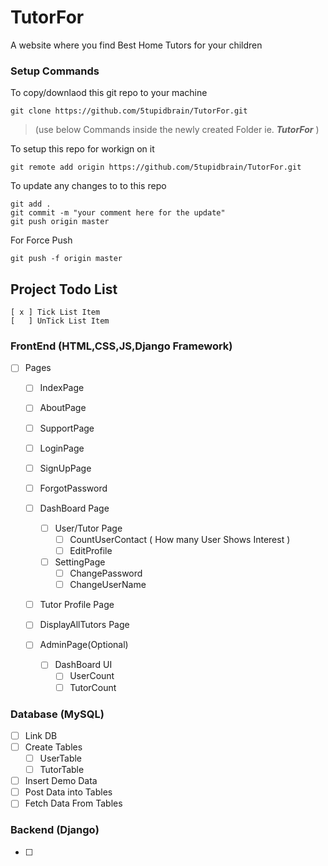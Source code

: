 # TutorFor

A website where you find Best Home Tutors for your children

### Setup Commands

To copy/downlaod this git repo to your machine
```
git clone https://github.com/5tupidbrain/TutorFor.git
```
> (use below Commands inside the newly created Folder ie. ***TutorFor*** )

To setup this repo for workign on it 
```
git remote add origin https://github.com/5tupidbrain/TutorFor.git
```

To update any changes to to this repo 
```
git add .
git commit -m "your comment here for the update"
git push origin master
```

For Force Push
```
git push -f origin master
```

## Project Todo List
```
[ x ] Tick List Item
[   ] UnTick List Item
```

### FrontEnd (HTML,CSS,JS,Django Framework)

- [ ] Pages
    - [ ] IndexPage
    - [ ] AboutPage
    - [ ] SupportPage
    - [ ] LoginPage
    - [ ] SignUpPage
    - [ ] ForgotPassword
    - [ ] DashBoard Page
        - [ ] User/Tutor Page
            - [ ] CountUserContact ( How many User Shows Interest )
            - [ ] EditProfile
        - [ ] SettingPage
            - [ ] ChangePassword
            - [ ] ChangeUserName
    - [ ] Tutor Profile Page
    - [ ] DisplayAllTutors Page
    
    - [ ] AdminPage(Optional)
        - [ ] DashBoard UI
            - [ ] UserCount
            - [ ] TutorCount

### Database (MySQL)

- [ ] Link DB 
- [ ] Create Tables
    - [ ] UserTable
    - [ ] TutorTable
- [ ] Insert Demo Data
- [ ] Post Data into Tables
- [ ] Fetch Data From Tables

### Backend (Django)
- [ ]